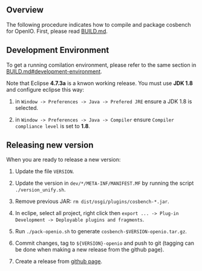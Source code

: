 Overview
--------

The following procedure indicates how to compile and package cosbench for OpenIO. 
First, please read [BUILD.md](BUILD.md).


Development Environment
-----------------------

To get a running comilation environment, please refer to the same section in [BUILD.md#development-environment](BUILD.md#development-environment).

Note that Eclipse **4.7.3a** is a knwon working release. You must use **JDK 1.8** and configure eclipse this way:

1. in `Window -> Preferences -> Java -> Prefered JRE` ensure a JDK 1.8 is selected.

2. in `Window -> Preferences -> Java -> Compiler` ensure `Compiler compliance level` is set to **1.8**.

Releasing new version
---------------------

When you are ready to release a new version:

1. Update the file `VERSION`.

2. Update the version in `dev/*/META-INF/MANIFEST.MF` by running the script `./version_unify.sh`.

3. Remove previous JAR: `rm dist/osgi/plugins/cosbench-*.jar`.

4. In eclipe, select all project, right click then `export ... -> Plug-in Development -> Deployable plugins and fragments`.

5. Run `./pack-openio.sh` to generate `cosbench-$VERSION-openio.tar.gz`.

6. Commit changes, tag to `${VERSION}-openio` and push to git (tagging can be done when making a new release from the github page).

7. Create a release from [github page](https://github.com/open-io/cosbench/releases).
